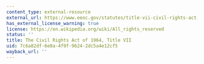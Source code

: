 ```yaml
---
content_type: external-resource
external_url: https://www.eeoc.gov/statutes/title-vii-civil-rights-act-1964
has_external_license_warning: true
license: https://en.wikipedia.org/wiki/All_rights_reserved
status: ''
title: The Civil Rights Act of 1964, Title VII
uid: 7c6a82df-6e0a-4f9f-9624-2dc5a4e12cf5
wayback_url: ''
---
```


